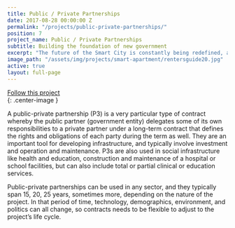 ```yaml
---
title: Public / Private Partnerships
date: 2017-08-28 00:00:00 Z
permalink: "/projects/public-private-partnerships/"
position: 7
project_name: Public / Private Partnerships
subtitle: Building the foundation of new government
excerpt: "The future of the Smart City is constantly being redefined, and by extension our relationship with citizens."
image_path: "/assets/img/projects/smart-apartment/rentersguide20.jpg"
active: true
layout: full-page
---
```


<div class="end-xs hidden-xs col-md-3 button-wrap">
<a class="usa-button usa-button-outline link--external" href="https://public.govdelivery.com/accounts/KYLOUISVILLE/subscriber/new?category_id=KYLOUISVILLE_C73" target="_blank">Follow this project</a>
</div>{: .center-image }

A public-private partnership (P3) is a very particular type of contract whereby the public partner (government entity) delegates some of its own responsibilities to a private partner under a long-term contract that defines the rights and obligations of each party during the term as well. They are an important tool for developing infrastructure, and typically involve investment and operation and maintenance. P3s are also used in social infrastructure like health and education, construction and maintenance of a hospital or school facilities, but can also include total or partial clinical or education services.

Public-private partnerships can be used in any sector, and they typically span 15, 20, 25 years, sometimes more, depending on the nature of the project. In that period of time, technology, demographics, environment, and politics can all change, so contracts needs to be flexible to adjust to the project’s life cycle.
